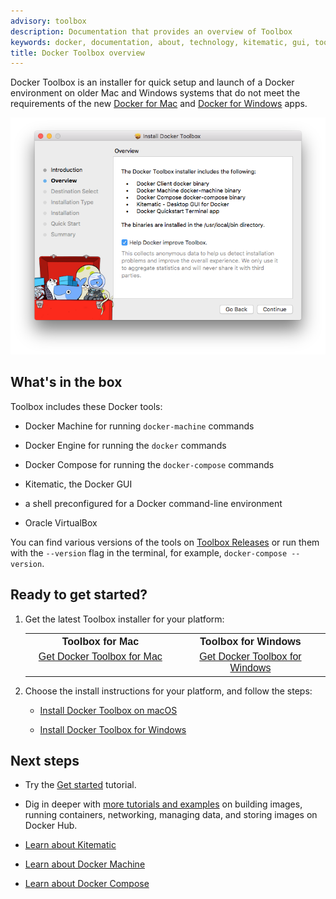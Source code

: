 ```yaml
---
advisory: toolbox
description: Documentation that provides an overview of Toolbox
keywords: docker, documentation, about, technology, kitematic, gui, toolbox
title: Docker Toolbox overview
---
```


Docker Toolbox is an installer for quick setup and launch of a Docker environment on older Mac and Windows systems that do not meet the requirements of the new [Docker for Mac](/docker-for-mac/index.md) and [Docker for Windows](/docker-for-windows/index.md) apps.

![Toolbox installer](images/toolbox-installer.png)

## What's in the box

Toolbox includes these Docker tools:

* Docker Machine for running `docker-machine` commands

* Docker Engine for running the `docker` commands

* Docker Compose for running the `docker-compose` commands

* Kitematic, the Docker GUI

* a shell preconfigured for a Docker command-line environment

* Oracle VirtualBox

You can find various versions of the tools on [Toolbox Releases](https://github.com/docker/toolbox/releases) or run them with the `--version` flag in the terminal, for example, `docker-compose --version`.


## Ready to get started?

1. Get the latest Toolbox installer for your platform:

    <table style="width:100%">
      <tr>
        <th style="font-size: medium; font-family: arial;  text-align: center">
        Toolbox for Mac</th>
        <th style="font-size: medium; font-family: arial; text-align: center">
        Toolbox for Windows</th>
      </tr>
      <tr valign="top">
        <td width="50%" style="font-size: medium; font-family: arial;  text-align: center">
        <a class="button outline-btn" href="https://download.docker.com/mac/stable/DockerToolbox.pkg">Get Docker Toolbox for Mac</a>
        </td>
        <td width="50%" style="font-size: medium; font-family: arial;  text-align: center">
        <a class="button outline-btn" href="https://download.docker.com/win/stable/DockerToolbox.exe">Get Docker Toolbox for Windows</a>
        </td>
      </tr>
    </table>

2. Choose the install instructions for your platform, and follow the steps:

    * [Install Docker Toolbox on macOS](toolbox_install_mac.md)

    * [Install Docker Toolbox for Windows](toolbox_install_windows.md)

## Next steps

* Try the [Get started](/get-started/) tutorial.

* Dig in deeper with [more tutorials and examples](/engine/tutorials/index.md) on building images, running containers, networking, managing data, and storing images on Docker Hub.

* [Learn about Kitematic](/kitematic/userguide.md)

* [Learn about Docker Machine](/machine/overview.md)

* [Learn about Docker Compose](/compose/overview.md)
